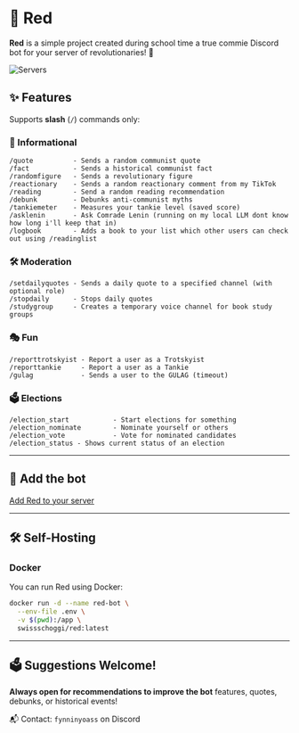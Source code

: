 # 🔴 Red

**Red** is a simple project created during school time a true commie Discord bot for your server of revolutionaries! 🚩

![Servers](https://img.shields.io/badge/dynamic/json?color=red&label=Servers&query=%24.server_count&url=https%3A%2F%2Fservers.gaechter.me%2Fservers)

## ✨ Features

Supports **slash** (`/`) commands only:

### 📢 Informational
```
/quote          - Sends a random communist quote
/fact           - Sends a historical communist fact
/randomfigure   - Sends a revolutionary figure
/reactionary    - Sends a random reactionary comment from my TikTok
/reading        - Send a random reading recommendation
/debunk         - Debunks anti-communist myths
/tankiemeter    - Measures your tankie level (saved score)
/asklenin       - Ask Comrade Lenin (running on my local LLM dont know how long i'll keep that in)
/logbook        - Adds a book to your list which other users can check out using /readinglist
```

### 🛠️ Moderation
```
/setdailyquotes - Sends a daily quote to a specified channel (with optional role)
/stopdaily      - Stops daily quotes
/studygroup     - Creates a temporary voice channel for book study groups
```

### 🎭 Fun
```
/reporttrotskyist - Report a user as a Trotskyist
/reporttankie     - Report a user as a Tankie
/gulag            - Sends a user to the GULAG (timeout)
```

### 🗳️ Elections
```
/election_start           - Start elections for something
/election_nominate        - Nominate yourself or others
/election_vote            - Vote for nominated candidates
/election_status - Shows current status of an election
```

---

## 📎 Add the bot

[Add Red to your server](https://discord.com/oauth2/authorize?client_id=1376840332578132069&permissions=8&integration_type=0&scope=bot+applications.commands)

---

## 🛠️ Self-Hosting

### Docker

You can run Red using Docker:

```bash
docker run -d --name red-bot \
  --env-file .env \
  -v $(pwd):/app \
  swissschoggi/red:latest
```

---

## 🗳️ Suggestions Welcome!

**Always open for recommendations to improve the bot** features, quotes, debunks, or historical events!

📬 Contact: `fynninyoass` on Discord
